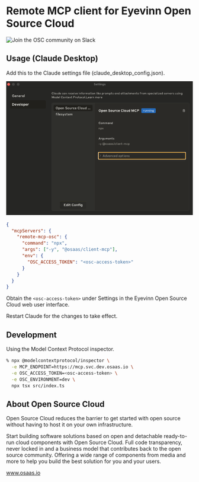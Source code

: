 # Remote MCP client for Eyevinn Open Source Cloud

![Join the OSC community on Slack](https://slack.osaas.io/badge.svg)

## Usage (Claude Desktop)

Add this to the Claude settings file (claude_desktop_config.json).

![claude desktop settings](claude_settings.png)

```json
{
  "mcpServers": {
    "remote-mcp-osc": {
      "command": "npx",
      "args": ["-y", "@osaas/client-mcp"],
      "env": {
        "OSC_ACCESS_TOKEN": "<osc-access-token>"
      }
    }
  }
}
```

Obtain the `<osc-access-token>` under Settings in the Eyevinn Open Source Cloud web user interface.

Restart Claude for the changes to take effect.

## Development

Using the Model Context Protocol inspector.

```bash
% npx @modelcontextprotocol/inspector \
  -e MCP_ENDPOINT=https://mcp.svc.dev.osaas.io \
  -e OSC_ACCESS_TOKEN=<osc-access-token> \
  -e OSC_ENVIRONMENT=dev \
  npx tsx src/index.ts
```

## About Open Source Cloud

Open Source Cloud reduces the barrier to get started with open source without having to host it on your own infrastructure.

Start building software solutions based on open and detachable ready-to-run cloud components with Open Source Cloud. Full code transparency, never locked in and a business model that contributes back to the open source community. Offering a wide range of components from media and more to help you build the best solution for you and your users.

www.osaas.io
